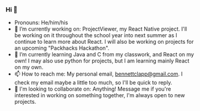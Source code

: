 ### Hi 👋

<!--
**Beclapp/beclapp** is a ✨ _special_ ✨ repository because its `README.md` (this file) appears on your GitHub profile.

Here are some ideas to get you started:

- 🔭 I’m currently working on ...
- 🌱 I’m currently learning ...
- 👯 I’m looking to collaborate on ...
- 🤔 I’m looking for help with ...
- 💬 Ask me about ...
- 📫 How to reach me: ...
- 😄 Pronouns: ...
- ⚡ Fun fact: ...
-->
- Pronouns: He/him/his
- 🔭 I’m currently working on: ProjectViewer, my React Native project.  I'll be working on it throughout the school year into next summer as I continue to learn more about React.  I will also be working on projects for an upcoming "Packhacks Hackathon".
- 🌱 I’m currently learning Java and C from my classwork, and React on my own!  I may also use python for projects, but I am learning mainly React on my own.
- 📫 How to reach me: My personal email, bennettclapp@gmail.com.  I check my email maybe a little too much, so I'll be quick to reply.
- 👯 I'm looking to collaborate on: Anything!  Message me if you're interested in working on something together, I'm always open to new projects.
